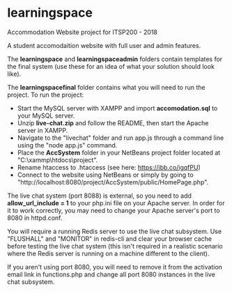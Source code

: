 # learningspace
Accommodation Website project for ITSP200 - 2018

A student accomodaition website with full user and admin features.

The **learningspace** and **learningspaceadmin** folders contain templates for the final system (use these for an idea of what your solution should look like).

The **learningspacefinal** folder contains what you will need to run the project. To run the project:
- Start the MySQL server with XAMPP and import **accomodation.sql** to your MySQL server.
- Unzip **live-chat.zip** and follow the README, then start the Apache server in XAMPP.
- Navigate to the "livechat" folder and run app.js through a command line using the "node app.js" command.
- Place the **AccSystem** folder in your NetBeans project folder located at "C:\xammp\htdocs\project".
- Rename htaccess to .htaccess (see here: https://ibb.co/igqfPU)
- Connect to the website using NetBeans or simply by going to "http://localhost:8080/project/AccSystem/public/HomePage.php".

The live chat system (port 8088) is external, so you need to add **allow_url_include = 1** to your php.ini file on your Apache server. In order for it to work correctly, you may need to change your Apache server's port to 8080 in httpd.conf.

You will require a running Redis server to use the live chat subsystem. Use "FLUSHALL" and "MONITOR" in redis-cli and clear your browser cache before testing the live chat system (this isn't required in a realistic scenario where the Redis server is running on a machine different to the client).

If you aren't using port 8080, you will need to remove it from the activation email link in functions.php and change all port 8080 instances in the live chat subsystem.
